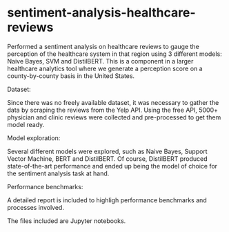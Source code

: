 # sentiment-analysis-healthcare-reviews
Performed a sentiment analysis on healthcare reviews to gauge the perception of the healthcare system in that region using 3 different models: Naive Bayes, SVM and DistilBERT.
This is a component in a larger healthcare analytics tool where we generate a perception score on a county-by-county basis in the United States.


Dataset:

Since there was no freely available dataset, it was necessary to gather the data by scraping the reviews from the Yelp API. Using the free API, 5000+ physician and clinic reviews were collected and pre-processed to get them model ready.

Model exploration:

Several different models were explored, such as Naive Bayes, Support Vector Machine, BERT and DistilBERT. Of course, DistilBERT produced state-of-the-art performance and ended up being the model of choice for the sentiment analysis task at hand.

Performance benchmarks:

A detailed report is included to highligh performance benchmarks and processes involved.


The files included are Jupyter notebooks. 
